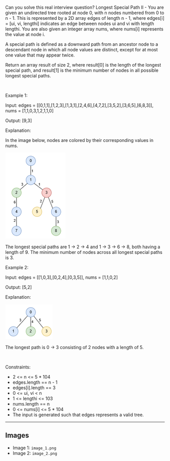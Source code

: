 Can you solve this real interview question? Longest Special Path II - You are given an undirected tree rooted at node 0, with n nodes numbered from 0 to n - 1. This is represented by a 2D array edges of length n - 1, where edges[i] = [ui, vi, lengthi] indicates an edge between nodes ui and vi with length lengthi. You are also given an integer array nums, where nums[i] represents the value at node i.

A special path is defined as a downward path from an ancestor node to a descendant node in which all node values are distinct, except for at most one value that may appear twice.

Return an array result of size 2, where result[0] is the length of the longest special path, and result[1] is the minimum number of nodes in all possible longest special paths.

 

Example 1:

Input: edges = [[0,1,1],[1,2,3],[1,3,1],[2,4,6],[4,7,2],[3,5,2],[3,6,5],[6,8,3]], nums = [1,1,0,3,1,2,1,1,0]

Output: [9,3]

Explanation:

In the image below, nodes are colored by their corresponding values in nums.

![Example 1](./image_1.png)

The longest special paths are 1 -> 2 -> 4 and 1 -> 3 -> 6 -> 8, both having a length of 9. The minimum number of nodes across all longest special paths is 3.

Example 2:

Input: edges = [[1,0,3],[0,2,4],[0,3,5]], nums = [1,1,0,2]

Output: [5,2]

Explanation:

![Example 2](./image_2.png)

The longest path is 0 -> 3 consisting of 2 nodes with a length of 5.

 

Constraints:

 * 2 <= n <= 5 * 104
 * edges.length == n - 1
 * edges[i].length == 3
 * 0 <= ui, vi < n
 * 1 <= lengthi <= 103
 * nums.length == n
 * 0 <= nums[i] <= 5 * 104
 * The input is generated such that edges represents a valid tree.

---

## Images

- Image 1: `image_1.png`
- Image 2: `image_2.png`

